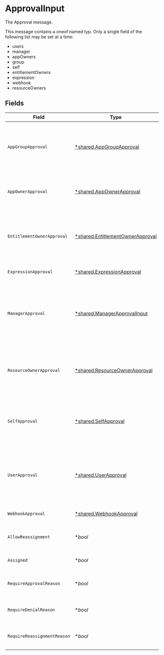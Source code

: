 # ApprovalInput

The Approval message.

This message contains a oneof named typ. Only a single field of the following list may be set at a time:
  - users
  - manager
  - appOwners
  - group
  - self
  - entitlementOwners
  - expression
  - webhook
  - resourceOwners



## Fields

| Field                                                                                                                                           | Type                                                                                                                                            | Required                                                                                                                                        | Description                                                                                                                                     |
| ----------------------------------------------------------------------------------------------------------------------------------------------- | ----------------------------------------------------------------------------------------------------------------------------------------------- | ----------------------------------------------------------------------------------------------------------------------------------------------- | ----------------------------------------------------------------------------------------------------------------------------------------------- |
| `AppGroupApproval`                                                                                                                              | [*shared.AppGroupApproval](../../../pkg/models/shared/appgroupapproval.md)                                                                      | :heavy_minus_sign:                                                                                                                              | The AppGroupApproval object provides the configuration for setting a group as the approvers of an approval policy step.                         |
| `AppOwnerApproval`                                                                                                                              | [*shared.AppOwnerApproval](../../../pkg/models/shared/appownerapproval.md)                                                                      | :heavy_minus_sign:                                                                                                                              | App owner approval provides the configuration for an approval step when the app owner is the target.                                            |
| `EntitlementOwnerApproval`                                                                                                                      | [*shared.EntitlementOwnerApproval](../../../pkg/models/shared/entitlementownerapproval.md)                                                      | :heavy_minus_sign:                                                                                                                              | The entitlement owner approval allows configuration of the approval step when the target approvers are the entitlement owners.                  |
| `ExpressionApproval`                                                                                                                            | [*shared.ExpressionApproval](../../../pkg/models/shared/expressionapproval.md)                                                                  | :heavy_minus_sign:                                                                                                                              | The ExpressionApproval message.                                                                                                                 |
| `ManagerApproval`                                                                                                                               | [*shared.ManagerApprovalInput](../../../pkg/models/shared/managerapprovalinput.md)                                                              | :heavy_minus_sign:                                                                                                                              | The manager approval object provides configuration options for approval when the target of the approval is the manager of the user in the task. |
| `ResourceOwnerApproval`                                                                                                                         | [*shared.ResourceOwnerApproval](../../../pkg/models/shared/resourceownerapproval.md)                                                            | :heavy_minus_sign:                                                                                                                              | The resource owner approval allows configuration of the approval step when the target approvers are the resource owners.                        |
| `SelfApproval`                                                                                                                                  | [*shared.SelfApproval](../../../pkg/models/shared/selfapproval.md)                                                                              | :heavy_minus_sign:                                                                                                                              | The self approval object describes the configuration of a policy step that needs to be approved by the target of the request.                   |
| `UserApproval`                                                                                                                                  | [*shared.UserApproval](../../../pkg/models/shared/userapproval.md)                                                                              | :heavy_minus_sign:                                                                                                                              | The user approval object describes the approval configuration of a policy step that needs to be approved by a specific list of users.           |
| `WebhookApproval`                                                                                                                               | [*shared.WebhookApproval](../../../pkg/models/shared/webhookapproval.md)                                                                        | :heavy_minus_sign:                                                                                                                              | The WebhookApproval message.                                                                                                                    |
| `AllowReassignment`                                                                                                                             | **bool*                                                                                                                                         | :heavy_minus_sign:                                                                                                                              | Configuration to allow reassignment by reviewers during this step.                                                                              |
| `Assigned`                                                                                                                                      | **bool*                                                                                                                                         | :heavy_minus_sign:                                                                                                                              | A field indicating whether this step is assigned.                                                                                               |
| `RequireApprovalReason`                                                                                                                         | **bool*                                                                                                                                         | :heavy_minus_sign:                                                                                                                              | Configuration to require a reason when approving this step.                                                                                     |
| `RequireDenialReason`                                                                                                                           | **bool*                                                                                                                                         | :heavy_minus_sign:                                                                                                                              | Configuration to require a reason when denying this step.                                                                                       |
| `RequireReassignmentReason`                                                                                                                     | **bool*                                                                                                                                         | :heavy_minus_sign:                                                                                                                              | Configuration to require a reason when reassigning this step.                                                                                   |